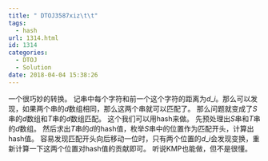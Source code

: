 ```yaml
---
title: " DTOJ3587xiz\t\t"
tags:
  - hash
url: 1314.html
id: 1314
categories:
  - DTOJ
  - Solution
date: 2018-04-04 15:38:26
---
```


一个很巧妙的转换。 记串中每个字符和前一个这个字符的距离为$d\_i$。那么可以发现，如果两个串的$d$数组相同，那么这两个串就可以匹配了。 那么问题就变成了$S$串的$d$数组和$T$串的$d$数组匹配。 这个我们可以用hash来做。 先预处理出$S$串和$T$串的$d$数组。 然后求出$T$串的$d$的hash值，枚举$S$串中的位置作为匹配开头，计算出hash值。 容易发现匹配开头向后移动一位时，只有两个位置的$d\_i$会发现变换，重新计算一下这两个位置对hash值的贡献即可。 听说KMP也能做，但不是很懂。